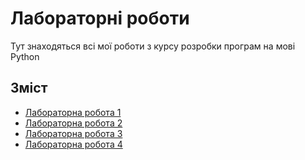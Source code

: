 # Лабораторні роботи

Тут знаходяться всі мої роботи з курсу розробки програм на мові Python

## Зміст

- [Лабораторна робота 1](./lab1/)
- [Лабораторна робота 2](./lab2/)
- [Лабораторна робота 3](./lab3/)
- [Лабораторна робота 4](./lab4/)
